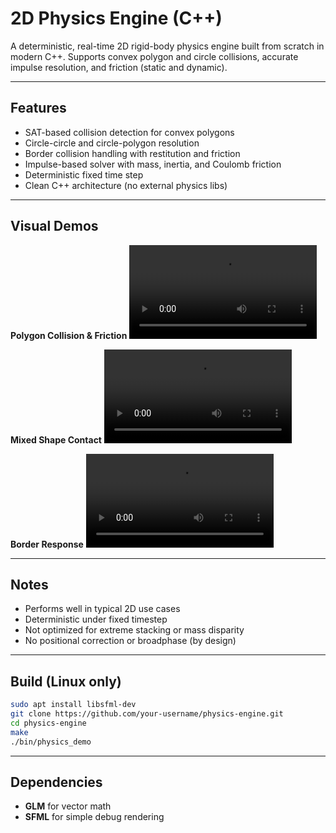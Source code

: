 # 2D Physics Engine (C++)

A deterministic, real-time 2D rigid-body physics engine built from scratch in modern C++.
Supports convex polygon and circle collisions, accurate impulse resolution, and friction (static and dynamic).

---

## Features

- SAT-based collision detection for convex polygons
- Circle-circle and circle-polygon resolution
- Border collision handling with restitution and friction
- Impulse-based solver with mass, inertia, and Coulomb friction
- Deterministic fixed time step
- Clean C++ architecture (no external physics libs)

---

## Visual Demos

**Polygon Collision & Friction**
![convex_polygon_demo](media/convex_polygon_demo.mp4)

**Mixed Shape Contact**
![circle_collision_demo](media/circle_collision_demo.mp4)

**Border Response**
![border_collision_demo](media/border_collision_demo.mp4)

---

## Notes

- Performs well in typical 2D use cases
- Deterministic under fixed timestep
- Not optimized for extreme stacking or mass disparity
- No positional correction or broadphase (by design)

---

## Build (Linux only)

```sh
sudo apt install libsfml-dev
git clone https://github.com/your-username/physics-engine.git
cd physics-engine
make
./bin/physics_demo
```

---

## Dependencies

- **GLM** for vector math
- **SFML** for simple debug rendering
